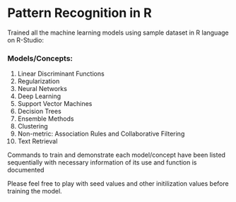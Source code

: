 # Pattern Recognition in R

Trained all the machine learning models using sample dataset in R language on R-Studio:

### Models/Concepts:
1. Linear Discriminant Functions
2. Regularization
3. Neural Networks
4. Deep Learning
5. Support Vector Machines
6. Decision Trees
7. Ensemble Methods
8. Clustering
9. Non-metric: Association Rules and Collaborative Filtering
10. Text Retrieval

Commands to train and demonstrate each model/concept have been listed sequentially with necessary information of its use and function is documented

Please feel free to play with seed values and other initilization values before training the model.

